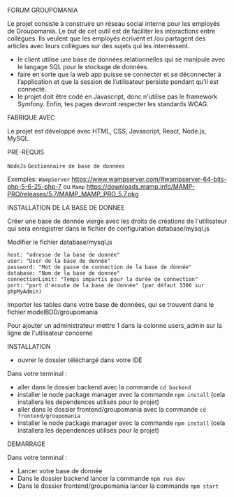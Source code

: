 FORUM GROUPOMANIA

Le projet consiste à construire un réseau social interne pour les employés de Groupomania. Le but de cet outil est de faciliter les interactions entre collègues. Ils veulent que les employés écrivent et /ou partagent des articles avec leurs collègues sur des sujets qui les interréssent.

 - le client utilise une base de données relationnelles qui se manipule avec le langage SQL pour le stockage de données.
 - faire en sorte que la web app puisse se connecter et se déconnecter à l’application et que la session de l’utilisateur persiste pendant qu’il est connecté.
 - le projet doit être codé en Javascript, donc n'utilise pas le framework Symfony. Enfin, tes pages devront respecter les standards WCAG.


FABRIQUE AVEC

Le projet est développé avec HTML, CSS, Javascript, React, Node.js, MySQL.


PRE-REQUIS

`NodeJs` `Gestionnaire de base de données`

Exemples: `WampServer` https://www.wampserver.com/#wampserver-64-bits-php-5-6-25-php-7 ou `Mamp` https://downloads.mamp.info/MAMP-PRO/releases/5.7/MAMP_MAMP_PRO_5.7.pkg

INSTALLATION DE LA BASE DE DONNEE

Créer une base de donnée vierge avec les droits de créations de l'utilisateur qui sera enregistrer dans le fichier de configuration database/mysql.js

Modifier le fichier database/mysql.js 

    host: "adresse de la base de donnée"
    user: "User de la base de donnée"
    password: "Mot de passe de connection de la base de donnée"
    database: "Nom de la base de donnée"
    connectionLimit: "Temps impartis pour la durée de connection"
    port: "port d'ecoute de la base de donnée" (par défaut 3306 sur phpMyAdmin)

Importer les tables dans votre base de données, qui se trouvent dans le fichier modelBDD/groupomania

Pour ajouter un administrateur mettre 1 dans la colonne users_admin sur la ligne de l'utilisateur concerné


INSTALLATION

- ouvrer le dossier téléchargé dans votre IDE

Dans votre terminal :

- aller dans le dossier backend avec la commande `cd backend` 
- installer le node package manager avec la commande `npm install` (cela installera les dependences utilisés pour le projet)
- aller dans le dossier frontend/groupomania avec la commande `cd frontend/groupomania`
- installer le node package manager avec la commande `npm install` (cela installera les dependences utilisés pour le projet)


DEMARRAGE

Dans votre terminal :

- Lancer votre base de donnée
- Dans le dossier backend lancer la commande `npm run dev`
- Dans le dossier frontend/groupomania lancer la commande `npm start`
